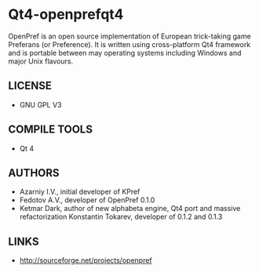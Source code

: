 # Qt4-openprefqt4
OpenPref is an open source implementation of European trick-taking game Preferans (or Preference). It is written using cross-platform Qt4 framework and is portable between may operating systems including Windows and major Unix flavours.

## LICENSE
* GNU GPL V3

## COMPILE TOOLS
* Qt 4
 
## AUTHORS
* Azarniy I.V., initial developer of KPref
* Fedotov A.V., developer of OpenPref 0.1.0
* Ketmar Dark, author of new alphabeta engine, Qt4 port and massive refactorization
Konstantin Tokarev, developer of 0.1.2 and 0.1.3

## LINKS
* http://sourceforge.net/projects/openpref
